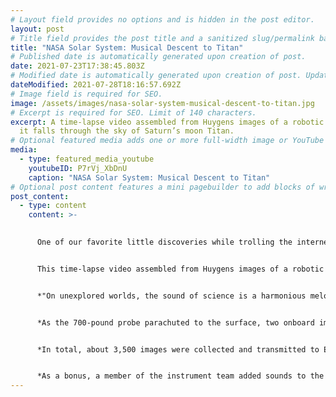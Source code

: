 ```yaml
---
# Layout field provides no options and is hidden in the post editor.
layout: post
# Title field provides the post title and a sanitized slug/permalink based on the title content. !!! Use a descriptive title and then do not change it !!!
title: "NASA Solar System: Musical Descent to Titan"
# Published date is automatically generated upon creation of post.
date: 2021-07-23T17:38:45.803Z
# Modified date is automatically generated upon creation of post. Update Manually when the post is updated
dateModified: 2021-07-28T18:16:57.692Z
# Image field is required for SEO.
image: /assets/images/nasa-solar-system-musical-descent-to-titan.jpg
# Excerpt is required for SEO. Limit of 140 characters.
excerpt: A time-lapse video assembled from Huygens images of a robotic prob as
  it falls through the sky of Saturn’s moon Titan.
# Optional featured media adds one or more full-width image or YouTube embeds to the top of the post.
media:
  - type: featured_media_youtube
    youtubeID: P7rVj_XbDnU
    caption: "NASA Solar System: Musical Descent to Titan"
# Optional post content features a mini pagebuilder to add blocks of written content, images, and YouTube embeds to the post. Recommended at least one instance of WYSIWYG block.
post_content:
  - type: content
    content: >-
      

      One of our favorite little discoveries while trolling the internet for interesting film and animation shorts. 


      This time-lapse video assembled from Huygens images of a robotic prob falling through the sky of Saturn’s moon Titan is as fascinating to watch as it is to listen to.


      *"On unexplored worlds, the sound of science is a harmonious melody of chimes, clicks and mechanical whirrs. At least that’s how one scientist interpreted the January 2005 descent and landing of the European Space Agency’s Huygens probe on Titan.* 


      *As the 700-pound probe parachuted to the surface, two onboard imaging instruments provided by NASA captured views of the moon’s cloud-filled atmosphere and dusty terrain.* 


      *In total, about 3,500 images were collected and transmitted to Earth via Cassini, a spacecraft that ferried the probe to Titan and stayed within radio contact during the three-and-a-half-hour mission. Back on Earth, a time-lapse video was assembled from the images.* 


      *As a bonus, a member of the instrument team added sounds to the video that represent the probe’s motion, transmission strength and its dual imaging instruments at work. The result? Watch the video to see for yourself."*
---
```

